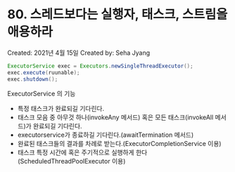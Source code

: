 # 80. 스레드보다는 실행자, 태스크, 스트림을 애용하라

Created: 2021년 4월 15일
Created by: Seha Jyang

```java
ExecutorService exec = Executors.newSingleThreadExecutor();
exec.execute(ruunable);
exec.shutdown();
```

ExecutorService 의 기능

- 특정 태스크가 완료되길 기다린다.
- 태스크 모음 중 아무것 하나(invokeAny 메서드) 혹은 모든 태스크(invokeAll 메서드)가 완료되길 기다린다.
- executorservice가 종료하길 기다린다.(awaitTermination 메서드)
- 완료된 태스크들의 결과를 차례로 받는다.(ExecutorCompletionService 이용)
- 태스크 특정 시간에 혹은 주기적으로 실행하게 한다(ScheduledThreadPoolExecutor 이용)